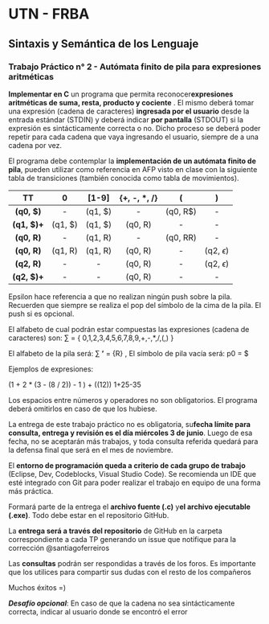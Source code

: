 # UTN - FRBA


## Sintaxis y Semántica de los Lenguaje
### Trabajo Práctico n° 2 - Autómata finito de pila para expresiones aritméticas

**Implementar en C** un programa que permita reconocer ​**expresiones aritméticas de suma, resta, producto y cociente** ​. El mismo deberá tomar una expresión (cadena de caracteres) **ingresada por el usuario** ​desde la entrada estándar (STDIN) y deberá indicar **por pantalla** (STDOUT) si la expresión es sintácticamente correcta o no. Dicho proceso se deberá poder repetir para cada cadena que vaya ingresando el usuario, siempre de a una cadena por vez.

El programa debe contemplar la ​**implementación de un autómata finito de pila​**, pueden utilizar como referencia en AFP visto en clase con la siguiente tabla de transiciones (también conocida como tabla de movimientos).

|    **TT**    |    0    |  [1-9]  | {+, -, *, /} |    (     |         )        |  
|    :---:     |  :---:  |  :---:  |     :---:    |   :---:  |       :---:      |
| **(q0, $)**  | -       | (q1, $) | -            | (q0, R$) | -                |
| **(q1, $)+** | (q1, $) | (q1, $) | (q0, R)      | -        | -                |
| **(q0, R)**  | -       | (q1, R) | -            | (q0, RR) | -                |
| **(q0, R)**  | (q1, R) | (q1, R) | (q0, R)      | -        | (q2, $\epsilon$) |
| **(q2, R)**  | -       | -       | (q0, R)      | -        | (q2, $\epsilon$) |
| **(q2, $)+** | -       | -       | (q0, R)      | -        | -                |
  

Epsilon hace referencia a que no realizan ningún push sobre la pila. Recuerden que siempre se realiza el pop del símbolo de la cima de la pila. El push si es opcional.

El alfabeto de cual podrán estar compuestas las expresiones (cadena de caracteres) son:
$\sum$ = { 0,1,2,3,4,5,6,7,8,9,+,-,*,/,(,) }

El alfabeto de la pila será: $\sum$ **’** = {R} ,
El símbolo de pila vacía será: p0 = $

Ejemplos de expresiones:

(1 + 2 * (3 - (8 / 2)) - 1 ) + ((12))
1+25-35

Los espacios entre números y operadores no son obligatorios. El programa deberá omitirlos en caso de que los hubiese.

La entrega de este trabajo práctico no es obligatoria, su ​**fecha límite para consulta, entrega y revisión es el día miércoles 3 de junio**​. Luego de esa fecha, no se aceptarán más trabajos, y toda consulta referida quedará para la defensa final que será en el mes de noviembre.

El ​**entorno de programación queda a criterio de cada grupo de trabajo** (Eclipse, Dev, Codeblocks, Visual Studio Code). Se recomienda un IDE que esté integrado con Git para poder realizar el trabajo en equipo de una forma más práctica.

Formará parte de la entrega el **​archivo fuente (.c)** y ​**el archivo ejecutable (.exe)​**. Todo debe estar en el repositorio GitHub.

La **​entrega será a través del repositorio** ​de GitHub en la carpeta correspondiente a cada TP generando un issue que notifique para la corrección @santiagoferreiros

Las **​consultas​** podrán ser respondidas a través de los foros. Es importante que los utilices para compartir sus dudas con el resto de los compañeros

Muchos éxitos =)

***Desafío opcional***:​ En caso de que la cadena no sea sintácticamente correcta, indicar al usuario donde se encontró el error

